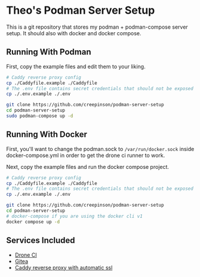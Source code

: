 # Theo's Podman Server Setup

This is a git repository that stores my podman + podman-compose server setup. It should also with docker and docker compose.

## Running With Podman

First, copy the example files and edit them to your liking.

```bash
# Caddy reverse proxy config
cp ./Caddyfile.example ./Caddyfile
# The .env file contains secret credentials that should not be exposed to the public
cp ./.env.example ./.env
```

```bash
git clone https://github.com/creepinson/podman-server-setup
cd podman-server-setup
sudo podman-compose up -d
```

## Running With Docker

First, you'll want to change the podman.sock to `/var/run/docker.sock` inside docker-compose.yml in order to get the drone ci runner to work.

Next, copy the example files and run the docker compose project.

```bash
# Caddy reverse proxy config
cp ./Caddyfile.example ./Caddyfile
# The .env file contains secret credentials that should not be exposed to the public
cp ./.env.example ./.env
```

```bash
git clone https://github.com/creepinson/podman-server-setup
cd podman-server-setup
# docker-compose if you are using the docker cli v1
docker compose up -d
```

## Services Included

- [Drone CI](https://www.drone.io/)
- [Gitea](https://gitea.io/)
- [Caddy reverse proxy with automatic ssl](https://caddyserver.com/)


